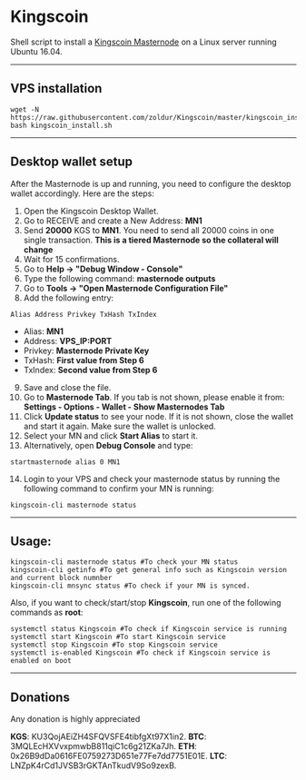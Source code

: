 # Kingscoin
Shell script to install a [Kingscoin Masternode](https://www.kingscoin.biz/) on a Linux server running Ubuntu 16.04.
***

## VPS installation
```
wget -N https://raw.githubusercontent.com/zoldur/Kingscoin/master/kingscoin_install.sh
bash kingscoin_install.sh
```
***

## Desktop wallet setup

After the Masternode is up and running, you need to configure the desktop wallet accordingly. Here are the steps:
1. Open the Kingscoin Desktop Wallet.
2. Go to RECEIVE and create a New Address: **MN1**
3. Send **20000** KGS to **MN1**. You need to send all 20000 coins in one single transaction.  **This is a tiered Masternode so the collateral will change**
4. Wait for 15 confirmations.
5. Go to **Help -> "Debug Window - Console"**
6. Type the following command: **masternode outputs**
7. Go to  **Tools -> "Open Masternode Configuration File"**
8. Add the following entry:
```
Alias Address Privkey TxHash TxIndex
```
* Alias: **MN1**
* Address: **VPS_IP:PORT**
* Privkey: **Masternode Private Key**
* TxHash: **First value from Step 6**
* TxIndex:  **Second value from Step 6**
9. Save and close the file.
10. Go to **Masternode Tab**. If you tab is not shown, please enable it from: **Settings - Options - Wallet - Show Masternodes Tab**
11. Click **Update status** to see your node. If it is not shown, close the wallet and start it again. Make sure the wallet is unlocked.
12. Select your MN and click **Start Alias** to start it.
13. Alternatively, open **Debug Console** and type:
```
startmasternode alias 0 MN1
```
14. Login to your VPS and check your masternode status by running the following command to confirm your MN is running:
```
kingscoin-cli masternode status
```
***

## Usage:
```
kingscoin-cli masternode status #To check your MN status
kingscoin-cli getinfo #To get general info such as Kingscoin version and current block numnber
kingscoin-cli mnsync status #To check if your MN is synced.
```
Also, if you want to check/start/stop **Kingscoin**, run one of the following commands as **root**:

```
systemctl status Kingscoin #To check if Kingscoin service is running
systemctl start Kingscoin #To start Kingscoin service
systemctl stop Kingscoin #To stop Kingscoin service
systemctl is-enabled Kingscoin #To check if Kingscoin service is enabled on boot
```
***


## Donations
Any donation is highly appreciated

**KGS**: KU3QojAEiZH4SFQVSFE4tibfgXt97X1in2.
**BTC**: 3MQLEcHXVvxpmwbB811qiC1c6g21ZKa7Jh.
**ETH**: 0x26B9dDa0616FE0759273D651e77Fe7dd7751E01E.
**LTC**: LNZpK4rCd1JVSB3rGKTAnTkudV9So9zexB.
